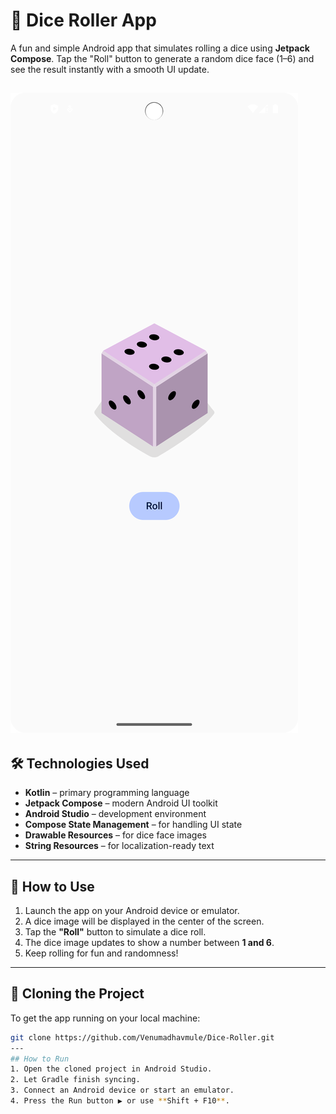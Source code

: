 # 🎲 Dice Roller App

A fun and simple Android app that simulates rolling a dice using **Jetpack Compose**. Tap the "Roll" button to generate a random dice face (1–6) and see the result instantly with a smooth UI update.

![App Screenshot](Screenshots/Dice_roll.png)
---

## 🛠️ Technologies Used

- **Kotlin** – primary programming language
- **Jetpack Compose** – modern Android UI toolkit
- **Android Studio** – development environment
- **Compose State Management** – for handling UI state
- **Drawable Resources** – for dice face images
- **String Resources** – for localization-ready text

---

## 📱 How to Use

1. Launch the app on your Android device or emulator.
2. A dice image will be displayed in the center of the screen.
3. Tap the **"Roll"** button to simulate a dice roll.
4. The dice image updates to show a number between **1 and 6**.
5. Keep rolling for fun and randomness!

---

## 🔁 Cloning the Project

To get the app running on your local machine:

```bash
git clone https://github.com/Venumadhavmule/Dice-Roller.git
---
## How to Run
1. Open the cloned project in Android Studio.
2. Let Gradle finish syncing.
3. Connect an Android device or start an emulator.
4. Press the Run button ▶️ or use **Shift + F10**.
